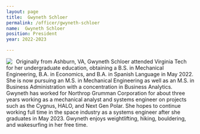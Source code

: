```yaml
---
layout: page
title:  Gwyneth Schloer
permalink: /officer/gwyneth-schloer
name:  Gwyneth Schloer
position: President
year: 2022-2023

---
```


<div>
<img class="headshot" style="float: left; padding-right:10px" src="{{ site.baseurl }}/uploads/headshots/gwyn-schloer.jpg">
</div>

Originally from Ashburn, VA, Gwyneth Schloer attended Virginia Tech for her undergraduate education, obtaining a B.S. in Mechanical Engineering, B.A. in Economics, and B.A. in Spanish Language in May 2022. She is now pursuing an M.S. in Mechanical Engineering as well as an M.S. in Business Administration with a concentration in Business Analytics. Gwyneth has worked for Northrop Grumman Corporation for about three years working as a mechanical analyst and systems engineer on projects such as the Cygnus, HALO, and Next Gen Polar. She hopes to continue working full time in the space industry as a systems engineer after she graduates in May 2023. Gwyneth enjoys weightlifting, hiking, bouldering, and wakesurfing in her free time.
